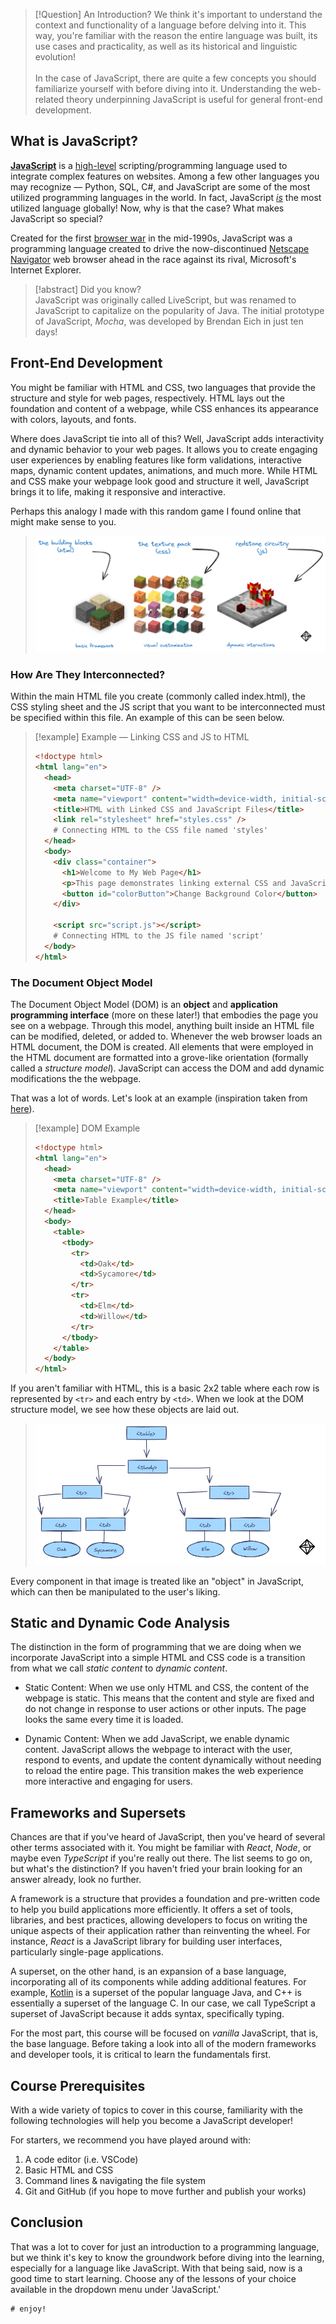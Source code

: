 > [!Question] An Introduction?
> We think it's important to understand the context and functionality of a language before delving into it. This way, you're familiar with the reason the entire language was built, its use cases and practicality, as well as its historical and linguistic evolution! <br><br> In the case of JavaScript, there are quite a few concepts you should familiarize yourself with before diving into it. Understanding the web-related theory underpinning JavaScript is useful for general front-end development.

## What is JavaScript?

[**JavaScript**](https://www.javascript.com/) is a [high-level](https://en.wikipedia.org/wiki/High-level_programming_language#:~:text=Examples%20of%20high%2Dlevel%20programming,low%2Dlevel%20are%20inherently%20relative.) scripting/programming language used to integrate complex features on websites. Among a few other languages you may recognize — Python, SQL, C#, and JavaScript are some of the most utilized programming languages in the world. In fact, JavaScript _<u>is</u>_ the most utilized language globally! Now, why is that the case? What makes JavaScript so special?

Created for the first [browser war](https://en.wikipedia.org/wiki/Browser_wars) in the mid-1990s, JavaScript was a programming language created to drive the now-discontinued [Netscape Navigator](https://en.wikipedia.org/wiki/Netscape_Navigator) web browser ahead in the race against its rival, Microsoft's Internet Explorer.

> [!abstract] Did you know?  
> JavaScript was originally called LiveScript, but was renamed to JavaScript to capitalize on the popularity of Java. The initial prototype of JavaScript, _Mocha_, was developed by Brendan Eich in just ten days!

## Front-End Development

You might be familiar with HTML and CSS, two languages that provide the structure and style for web pages, respectively. HTML lays out the foundation and content of a webpage, while CSS enhances its appearance with colors, layouts, and fonts.

Where does JavaScript tie into all of this? Well, JavaScript adds interactivity and dynamic behavior to your web pages. It allows you to create engaging user experiences by enabling features like form validations, interactive maps, dynamic content updates, animations, and much more. While HTML and CSS make your webpage look good and structure it well, JavaScript brings it to life, making it responsive and interactive.

Perhaps this analogy I made with this random game I found online that might make sense to you.

> <img src="./frontend.png"></img>

### How Are They Interconnected?

Within the main HTML file you create (commonly called index.html), the CSS styling sheet and the JS script that you want to be interconnected must be specified within this file. An example of this can be seen below.

> [!example] Example — Linking CSS and JS to HTML
>
> ```html
> <!doctype html>
> <html lang="en">
>   <head>
>     <meta charset="UTF-8" />
>     <meta name="viewport" content="width=device-width, initial-scale=1.0" />
>     <title>HTML with Linked CSS and JavaScript Files</title>
>     <link rel="stylesheet" href="styles.css" />
>     # Connecting HTML to the CSS file named 'styles'
>   </head>
>   <body>
>     <div class="container">
>       <h1>Welcome to My Web Page</h1>
>       <p>This page demonstrates linking external CSS and JavaScript files.</p>
>       <button id="colorButton">Change Background Color</button>
>     </div>
>
>     <script src="script.js"></script>
>     # Connecting HTML to the JS file named 'script'
>   </body>
> </html>
> ```

### The Document Object Model

The Document Object Model (DOM) is an **object** and **application programming interface** (more on these later!) that embodies the page you see on a webpage. Through this model, anything built inside an HTML file can be modified, deleted, or added to. Whenever the web browser loads an HTML document, the DOM is created. All elements that were employed in the HTML document are formatted into a grove-like orientation (formally called a _structure model_). JavaScript can access the DOM and add dynamic modifications the the webpage.

That was a lot of words. Let's look at an example (inspiration taken from [here](https://www.w3.org/TR/WD-DOM/introduction.html)).

> [!example] DOM Example
>
> ```html
> <!doctype html>
> <html lang="en">
>   <head>
>     <meta charset="UTF-8" />
>     <meta name="viewport" content="width=device-width, initial-scale=1.0" />
>     <title>Table Example</title>
>   </head>
>   <body>
>     <table>
>       <tbody>
>         <tr>
>           <td>Oak</td>
>           <td>Sycamore</td>
>         </tr>
>         <tr>
>           <td>Elm</td>
>           <td>Willow</td>
>         </tr>
>       </tbody>
>     </table>
>   </body>
> </html>
> ```

If you aren't familiar with HTML, this is a basic 2x2 table where each row is represented by `<tr>` and each entry by `<td>`. When we look at the DOM structure model, we see how these objects are laid out.

> <img src="./DOM.png"></img>

Every component in that image is treated like an "object" in JavaScript, which can then be manipulated to the user's liking.

## Static and Dynamic Code Analysis

The distinction in the form of programming that we are doing when we incorporate JavaScript into a simple HTML and CSS code is a transition from what we call _static content_ to _dynamic content_.

- Static Content: When we use only HTML and CSS, the content of the webpage is static. This means that the content and style are fixed and do not change in response to user actions or other inputs. The page looks the same every time it is loaded.

- Dynamic Content: When we add JavaScript, we enable dynamic content. JavaScript allows the webpage to interact with the user, respond to events, and update the content dynamically without needing to reload the entire page. This transition makes the web experience more interactive and engaging for users.

## Frameworks and Supersets

Chances are that if you've heard of JavaScript, then you've heard of several other terms associated with it. You might be familiar with _React_, _Node_, or maybe even _TypeScript_ if you're really out there. The list seems to go on, but what's the distinction? If you haven't fried your brain looking for an answer already, look no further.

A framework is a structure that provides a foundation and pre-written code to help you build applications more efficiently. It offers a set of tools, libraries, and best practices, allowing developers to focus on writing the unique aspects of their application rather than reinventing the wheel. For instance, _React_ is a JavaScript library for building user interfaces, particularly single-page applications.

A superset, on the other hand, is an expansion of a base language, incorporating all of its components while adding additional features. For example, [Kotlin](https://kotlinlang.org/) is a superset of the popular language Java, and C++ is essentially a superset of the language C. In our case, we call TypeScript a superset of JavaScript because it adds syntax, specifically typing.

For the most part, this course will be focused on _vanilla_ JavaScript, that is, the base language. Before taking a look into all of the modern frameworks and developer tools, it is critical to learn the fundamentals first.

## Course Prerequisites

With a wide variety of topics to cover in this course, familiarity with the following technologies will help you become a JavaScript developer!

For starters, we recommend you have played around with:

1. A code editor (i.e. VSCode)
2. Basic HTML and CSS
3. Command lines & navigating the file system
4. Git and GitHub (if you hope to move further and publish your works)

## Conclusion

That was a lot to cover for just an introduction to a programming language, but we think it's key to know the groundwork before diving into the learning, especially for a language like JavaScript. With that being said, now is a good time to start learning. Choose any of the lessons of your choice available in the dropdown menu under 'JavaScript.'

```
# enjoy!
```
